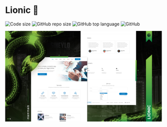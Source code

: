 # Lionic 📖

![Code size](https://img.shields.io/github/languages/code-size/SineYlo/lionic?color=6CBA41&style=for-the-badge) ![GitHub repo size](https://img.shields.io/github/repo-size/SineYlo/lionic?color=6CBA41&style=for-the-badge) ![GitHub top language](https://img.shields.io/github/languages/top/SineYlo/lionic?color=6CBA41&style=for-the-badge) ![GitHub](https://img.shields.io/github/license/SineYlo/lionic?color=6CBA41&style=for-the-badge)

![Lionic](/preview.jpg)

